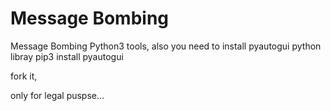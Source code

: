 # Message Bombing


Message Bombing Python3 tools,
also you need to install pyautogui python libray
pip3 install pyautogui

fork it,

only for legal puspse...
